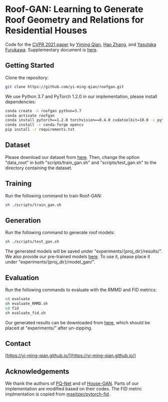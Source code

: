 # Roof-GAN: Learning to Generate Roof Geometry and Relations for Residential Houses

Code for the [CVPR 2021 paper](https://arxiv.org/abs/2012.09340) by [Yiming Qian](https://yi-ming-qian.github.io/), [Hao Zhang](https://www.cs.sfu.ca/~haoz/), and [Yasutaka Furukawa](https://www.cs.sfu.ca/~furukawa/). Supplementary document is [here](https://drive.google.com/file/d/130p1PjD2OuV6bhYdp8c_QEU6LPbUux8Q/view?usp=sharing).

## Getting Started

Clone the repository:
```bash
git clone https://github.com/yi-ming-qian/roofgan.git
```

We use Python 3.7 and PyTorch 1.2.0 in our implementation, please install dependencies:
```bash
conda create -n roofgan python=3.7
conda activate roofgan
conda install pytorch==1.2.0 torchvision==0.4.0 cudatoolkit=10.0 -c pytorch
conda install -c conda-forge opencv
pip install -r requirements.txt
```

## Dataset
Please download our dataset from [here](https://www.dropbox.com/s/a6nc146y86uvyy9/normalmap.zip?dl=0). Then, change the option "data_root" in both "scripts/train_gan.sh" and "scripts/test_gan.sh" to the directory containing the dataset.

## Training
Run the following command to train Roof-GAN:
```bash
sh ./scripts/train_gan.sh
```

## Generation
Run the following command to generate roof models:
```bash
sh ./scripts/test_gan.sh
```

The generated models will be saved under "experiments/{proj_dir}/results/". We also provide our pre-trained models [here](https://www.dropbox.com/s/qxt0ek0kfcaq3pi/ckpt_epoch200000.pth?dl=0). To use it, please place it under "experiments/{proj_dir}/model_gan/".

## Evaluation
Run the following commands to evaluate with the RMMD and FID metrics:
```bash
cd evaluate
sh evaluate_RMMD.sh
cd fid
sh evaluate_fid.sh
```

Our generated results can be downloaded from [here](https://www.dropbox.com/s/urkdlznm876drjc/results.zip?dl=0), which should be placed at "experiments/" after un-zipping.

## Contact
[https://yi-ming-qian.github.io/](https://yi-ming-qian.github.io/)

## Acknowledgements
We thank the authors of [PQ-Net](https://github.com/ChrisWu1997/PQ-NET) and of [House-GAN](https://github.com/ennauata/housegan). Parts of our implementation are modified based on their codes. The FID metric implmentation is copied from [mseitzer/pytorch-fid](https://github.com/mseitzer/pytorch-fid).